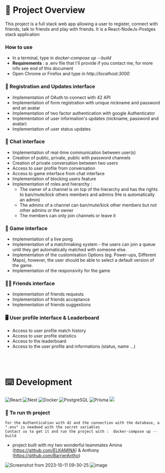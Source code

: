 # :ping_pong: Project Overview

This project is a full stack web app allowing a user to register, connect with friends, talk to friends and play with friends.
It is a React-NodeJs-Postges stack application

### How to use
- In a terminal, type in *docker-compose up --build*
- **Requirements** : a .env file that I'll provide if you contact me, for more info see end of this document
- Open Chrome or Firefox and type in *http://localhost:3000*

### :adult: Registration and Updates interface

- Implementation of OAuth to connect with 42 API
- Implementation of form registration with unique nickname and password and an avatar
- Implementation of two factor authentication with google Authenticator
- Implementation of user information's updates (nickname, password and avatar)
- Implementation of user status updates


### :speech_balloon: Chat interface

- Implementation of real-time communication between user(s)
- Creation of public, private, public with password channels
- Creation of private conversation between two users
- Access to user profile from conversation
- Access to game interface from chat interface
- Implementation of blocking users feature
- Implementation of roles and hierarchy :
    - The owner of a channel is on top of the hierarchy and has the rights to ban/mute/kick others members and admins (He is automatically an admin)
    - The admins of a channel can ban/mute/kick other members but not other admins or the owner
    - The members can only join channels or leave it 


### :ping_pong: Game interface

- Implementation of a live pong 
- Implementation of a matchmaking system - the users can join a queue until they get automatically matched with someone else.
- Implementation of the customisation Options (eg. Power-ups, Different Maps), however, the user should be able to select a default version of the game.
- Implementation of the responsivity for the game


### :technologist:  Friends interface

- Implementation of friends requests
- Implementation of friends acceptance
- Implementation of friends suggestions

### :desktop_computer: User profile interface & Leaderboard

- Access to user profile match history
- Access to user profile statistics
- Access to the leaderboard
- Access to the user profile and informations (status, name ...)


<br>
<br>


# :keyboard: Development

<img alt="React" src="https://img.shields.io/badge/React-20232a.svg?logo=react&logoColor=%2361DAFB"> <img alt="Nest" src="https://img.shields.io/badge/nestjs-%23E0234E.svg?logo=nestjs&logoColor=white"> <img alt="Docker" src="https://img.shields.io/badge/docker-%230db7ed.svg?logo=docker&logoColor=white"> <img alt="PostgreSQL" src ="https://img.shields.io/badge/PostgreSQL-316192.svg?logo=postgresql&logoColor=white"> <img alt="Prisma" src="https://img.shields.io/badge/Prisma-3982CE?logo=Prisma&logoColor=white"> <img src="https://img.shields.io/badge/Redux-593D88?style=for-the-badge&logo=redux&logoColor=white"/>

### :runner: To run th project 
```
For the Authentication with 42 and the connection with the database, a ".env" is needeed with the secret variables
Contact us to get it and run the project with :  docker-compose up --build
```
- project built with my two wonderful teammates Amina (https://github.com/ELKAMINA) & Anthony (https://github.com/BarrierAntho)

![Screenshot from 2023-10-11 09-30-25](https://github.com/Alicia-bites/ft_transcendance/assets/51951741/13d12aef-3eff-4686-aeb3-f030251fc9b4)
![image](https://github.com/Alicia-bites/ft_transcendance/assets/51951741/b8b4209c-9b76-420f-b623-c88cbd14e43b)

